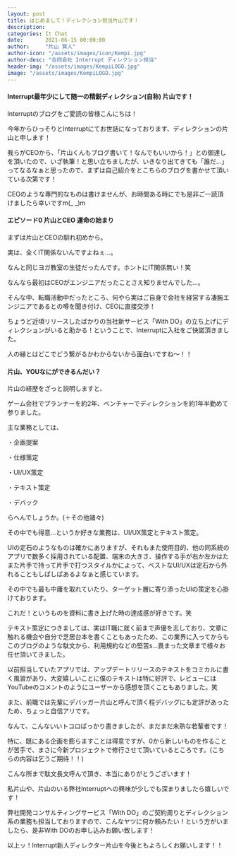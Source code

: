 ```yaml
---
layout: post
title: はじめまして！ディレクション担当片山です！
description: 
categories: It Chat
date:       2021-06-15 00:00:00
author:     "片山 賢人"
author-icon: "/assets/images/icon/Kempi.jpg"
author-desc: "合同会社 Interrupt ディレクション担当"
header-img: "/assets/images/KempiLOGO.jpg"
image: "/assets/images/KempiLOGO.jpg"
---
```


<h4 class="blogtitle">Interrupt最年少にして随一の精鋭ディレクション(自称) 片山です！</h4>
<p>Interruptのブログをご愛読の皆様こんにちは！</p>
<p>今年からひっそりとInterruptにてお世話になっております、ディレクションの片山と申します！</p>
<p>我らがCEOから、「片山くんもブログ書いて！なんでもいいから！」との御達しを頂いたので、いざ執筆！と思い立ちましたが、いきなり出てきても「誰だ…」ってなるなぁと思ったので、まずは自己紹介をとこちらのブログを書かせて頂いている次第です！</p>
<p>CEOのような専門的なものは書けませんが、お時間ある時にでも是非ご一読頂けましたら幸いですm(_ _)m</p>
</p>
<h4 class="blogtitle">エピソード0 片山とCEO 運命の始まり</h4>
<p>まずは片山とCEOの馴れ初めから。</p>
<p>実は、全くIT関係ないんですよねぇ…。</p>
なんと同じヨガ教室の生徒だったんです。ホントにIT関係無い！笑</p>
<p>なんなら最初はCEOがエンジニアだったことさえ知りませんでした…。</p>
<p>そんな中、転職活動中だったところ、何やら実はご自身で会社を経営する凄腕エンジニアであるとの噂を聞き付け、CEOに直接交渉！</p>
<p>ちょうど近頃リリースしたばかりの当社新サービス「With DO」の立ち上げにディレクションがいると助かる！ということで、Interruptに入社をご快諾頂きました。</p>
<p></p>
<p>人の縁とはどこでどう繋がるかわからないから面白いですね〜！！</p>
<p></p>
<h4 class="blogtitle">片山、YOUなにができるんだい？</h4>
<p>片山の経歴をざっと説明しますと、</p>
<p>ゲーム会社でプランナーを約2年、ベンチャーでディレクションを約1年半勤めて参りました。</p>
<p>主な業務としては、</p>
<p>・企画提案</p>
<p>・仕様策定</p>
<p>・UI/UX策定</p>
<p>・テキスト策定</p>
<p>・デバック</p>
<p>らへんでしょうか。(＋その他諸々)</p>
<p>その中でも得意…というか好きな業務は、UI/UX策定とテキスト策定。</p>
<p>UIの定石のようなものは確かにありますが、それもまた使用目的、他の同系統のアプリで数多く採用されている配置、端末の大きさ、操作する手が右か左かはたまた片手で持って片手で打つスタイルかによって、ベストなUI/UXは定石から外れることもしばしばあるよなぁと感じています。</p>
<p>その中でも最も中庸を取れていたり、ターゲット層に寄り添ったUIの策定を心掛けております。</p>
<p>これだ！というものを資料に書き上げた時の達成感が好きです。笑</p>
<p>テキスト策定につきましては、実はIT職に就く前まで声優を志しており、文章に触れる機会や自分で芝居台本を書くこともあったため、この業界に入ってからもこのブログのような駄文から、利用規約などの堅苦s…畏まった文章まで様々お任せ頂いてきました。</p>
<p>以前担当していたアプリでは、アップデートリリースのテキストをコミカルに書く風習があり、大変嬉しいことに僕のテキストは特に好評で、レビューにはYouTubeのコメントのようにユーザーから感想を頂くこともありました。笑</p>
<p>また、前職では先輩にデバッガー片山と呼んで頂く程デバッグにも定評があったため、ちょっと自信アリです。</p>
<p>なんて、こんないいトコロばっかり書きましたが、まだまだ未熟な若輩者です！</p>
<p>特に、既にある企画を膨らますことは得意ですが、0から新しいものを作ることが苦手で、まさに今新プロジェクトで修行させて頂いているところです。(こちらの内容は乞うご期待！！)</p>
<p></p>
<p>こんな所まで駄文長文呼んで頂き、本当にありがとうございます！</p>
<p>私片山や、片山のいる弊社Interruptへの興味が少しでも深まりましたら嬉しいです！</p>
<p>弊社開発コンサルティングサービス「With DO」のご契約周りとディレクション系の業務も担当しておりますので、こんなヤツに何か頼みたい！という方がいましたら、是非With DOのお申し込みお願い致します！</p>
<p></p>
<p>以上ッ！Interrupt新人ディレクター片山を今後ともよろしくお願いします！！</p>